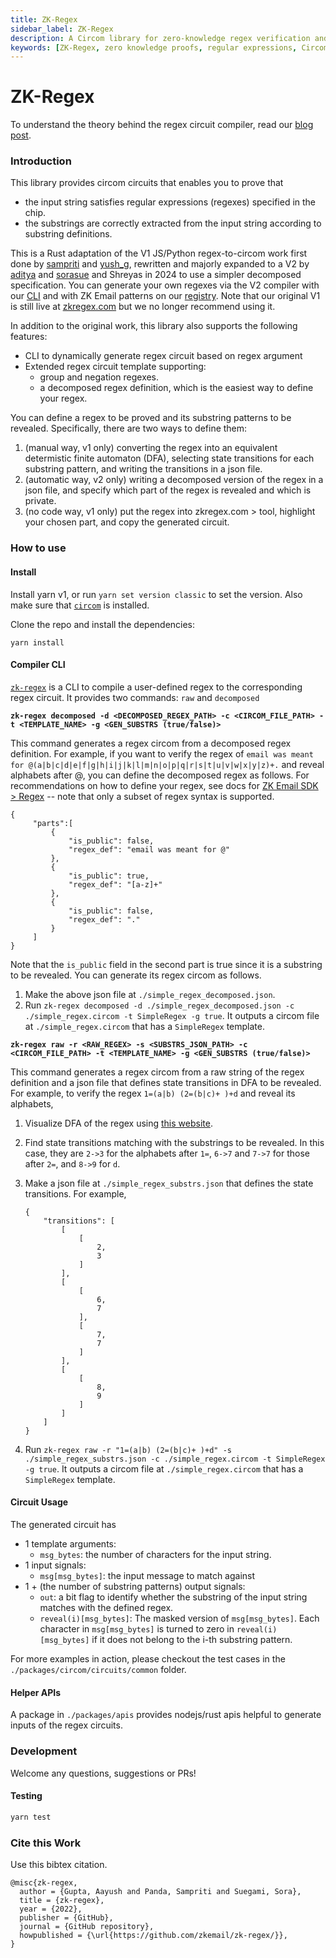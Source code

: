 ```yaml
---
title: ZK-Regex
sidebar_label: ZK-Regex
description: A Circom library for zero-knowledge regex verification and substring extraction, with CLI tools for generating regex circuits and DFA-based pattern matching
keywords: [ZK-Regex, zero knowledge proofs, regular expressions, Circom, DFA verification, substring extraction, pattern matching, CLI tools, regex circuits, blockchain verification]
---
```


# ZK-Regex

To understand the theory behind the regex circuit compiler, read our [blog post](https://prove.email/blog/zkregex).

### Introduction

This library provides circom circuits that enables you to prove that

* the input string satisfies regular expressions (regexes) specified in the chip.
* the substrings are correctly extracted from the input string according to substring definitions.

This is a Rust adaptation of the V1 JS/Python regex-to-circom work first done by [sampriti](https://github.com/sampritipanda/) and [yush\_g](https://twitter.com/yush\_g), rewritten and majorly expanded to a V2 by [aditya](https://github.com/Bisht13) and [sorasue](https://github.com/SoraSuegami/) and Shreyas in 2024 to use a simpler decomposed specification. You can generate your own regexes via the V2 compiler with our [CLI](https://github.com/zkemail/zk-regex/) and with ZK Email patterns on our [registry](https://registry.zk.email/). Note that our original V1 is still live at [zkregex.com](https://www.zkregex.com) but we no longer recommend using it.

In addition to the original work, this library also supports the following features:

* CLI to dynamically generate regex circuit based on regex argument
* Extended regex circuit template supporting:
  * group and negation regexes.
  * a decomposed regex definition, which is the easiest way to define your regex.

You can define a regex to be proved and its substring patterns to be revealed. Specifically, there are two ways to define them:

1. (manual way, v1 only) converting the regex into an equivalent determistic finite automaton (DFA), selecting state transitions for each substring pattern, and writing the transitions in a json file.
2. (automatic way, v2 only) writing a decomposed version of the regex in a json file, and specify which part of the regex is revealed and which is private.
3. (no code way, v1 only) put the regex into zkregex.com > tool, highlight your chosen part, and copy the generated circuit.&#x20;

### How to use

#### Install

Install yarn v1, or run `yarn set version classic` to set the version. Also make sure that [`circom`](https://docs.circom.io/getting-started/installation/) is installed.

Clone the repo and install the dependencies:

```
yarn install
```

#### Compiler CLI

[`zk-regex`](https://github.com/zkemail/zk-regex/) is a CLI to compile a user-defined regex to the corresponding regex circuit. It provides two commands: `raw` and `decomposed`

**`zk-regex decomposed -d <DECOMPOSED_REGEX_PATH> -c <CIRCOM_FILE_PATH> -t <TEMPLATE_NAME> -g <GEN_SUBSTRS (true/false)>`**

This command generates a regex circom from a decomposed regex definition. For example, if you want to verify the regex of `email was meant for @(a|b|c|d|e|f|g|h|i|j|k|l|m|n|o|p|q|r|s|t|u|v|w|x|y|z)+.` and reveal alphabets after @, you can define the decomposed regex as follows. For recommendations on how to define your regex, see docs for [ZK Email SDK > Regex](https://docs.zk.email/docs/zk-email-sdk/regex) -- note that only a subset of regex syntax is supported.

```
{
     "parts":[
         {
             "is_public": false,
             "regex_def": "email was meant for @"
         },
         {
             "is_public": true,
             "regex_def": "[a-z]+"
         },
         {
             "is_public": false,
             "regex_def": "."
         }
     ]
}
```

Note that the `is_public` field in the second part is true since it is a substring to be revealed. You can generate its regex circom as follows.

1. Make the above json file at `./simple_regex_decomposed.json`.
2. Run `zk-regex decomposed -d ./simple_regex_decomposed.json -c ./simple_regex.circom -t SimpleRegex -g true`. It outputs a circom file at `./simple_regex.circom` that has a `SimpleRegex` template.

**`zk-regex raw -r <RAW_REGEX> -s <SUBSTRS_JSON_PATH> -c <CIRCOM_FILE_PATH> -t <TEMPLATE_NAME> -g <GEN_SUBSTRS (true/false)>`**

This command generates a regex circom from a raw string of the regex definition and a json file that defines state transitions in DFA to be revealed. For example, to verify the regex `1=(a|b) (2=(b|c)+ )+d` and reveal its alphabets,

1. Visualize DFA of the regex using [this website](https://zkregex.com).
2. Find state transitions matching with the substrings to be revealed. In this case, they are `2->3` for the alphabets after `1=`, `6->7` and `7->7` for those after `2=`, and `8->9` for `d`.
3.  Make a json file at `./simple_regex_substrs.json` that defines the state transitions. For example,

    ```
    {
        "transitions": [
            [
                [
                    2,
                    3
                ]
            ],
            [
                [
                    6,
                    7
                ],
                [
                    7,
                    7
                ]
            ],
            [
                [
                    8,
                    9
                ]
            ]
        ]
    }
    ```
4. Run `zk-regex raw -r "1=(a|b) (2=(b|c)+ )+d" -s ./simple_regex_substrs.json -c ./simple_regex.circom -t SimpleRegex -g true`. It outputs a circom file at `./simple_regex.circom` that has a `SimpleRegex` template.

#### Circuit Usage

The generated circuit has

* 1 template arguments:
  * `msg_bytes`: the number of characters for the input string.
* 1 input signals:
  * `msg[msg_bytes]`: the input message to match against
* 1 + (the number of substring patterns) output signals:
  * `out`: a bit flag to identify whether the substring of the input string matches with the defined regex.
  * `reveal(i)[msg_bytes]`: The masked version of `msg[msg_bytes]`. Each character in `msg[msg_bytes]` is turned to zero in `reveal(i)[msg_bytes]` if it does not belong to the i-th substring pattern.

For more examples in action, please checkout the test cases in the `./packages/circom/circuits/common` folder.

#### Helper APIs

A package in `./packages/apis` provides nodejs/rust apis helpful to generate inputs of the regex circuits.

### Development

Welcome any questions, suggestions or PRs!

#### Testing

```bash
yarn test
```

### Cite this Work

Use this bibtex citation.

```
@misc{zk-regex,
  author = {Gupta, Aayush and Panda, Sampriti and Suegami, Sora},
  title = {zk-regex},
  year = {2022},
  publisher = {GitHub},
  journal = {GitHub repository},
  howpublished = {\url{https://github.com/zkemail/zk-regex/}},
}
```
